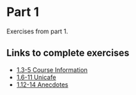 # Part 1

Exercises from part 1.

## Links to complete exercises

- [1.3-5 Course Information](https://github.com/rescawen/Fall2020Fullstack/blob/master/Part1/1.3-5_course_information/src/index.js)  
- [1.6-11 Unicafe](https://github.com/rescawen/Fall2020Fullstack/blob/master/Part1/1.6-11_unicafe/src/index.js)  
- [1.12-14 Anecdotes](https://github.com/rescawen/Fall2020Fullstack/blob/master/Part1/1.12-14_anecdotes/src/index.js)  
